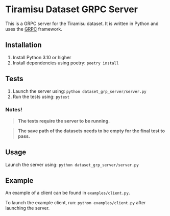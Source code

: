 # Tiramisu Dataset GRPC Server

This is a GRPC server for the Tiramisu dataset. It is written in Python and uses the [GRPC](https://grpc.io/) framework.

## Installation

1. Install Python 3.10 or higher
2. Install dependencies using poetry: `poetry install`


## Tests
1. Launch the server using: `python dataset_grp_server/server.py`
2. Run the tests using: `pytest`

###  Notes!

> **The tests require the server to be running.**

> **The save path of the datasets needs to be empty for the final test to pass.**
## Usage
Launch the server using: `python dataset_grp_server/server.py`

## Example

An example of a client can be found in `examples/client.py`.

To launch the example client, run: `python examples/client.py` after launching the server.